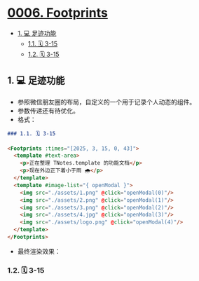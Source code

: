 # [0006. Footprints](https://github.com/Tdahuyou/TNotes.template/tree/main/notes/0006.%20Footprints)

<!-- region:toc -->
- [1. 💻 足迹功能](#1--足迹功能)
  - [1.1. 🗓 3-15](#11--3-15)
  - [1.2. 🗓 3-15](#12--3-15)
<!-- endregion:toc -->

## 1. 💻 足迹功能

- 参照微信朋友圈的布局，自定义的一个用于记录个人动态的组件。
- 参数传递还有待优化。
- 格式：

```md
### 1.1. 🗓 3-15

<Footprints :times="[2025, 3, 15, 0, 43]">
  <template #text-area>
    <p>正在整理 TNotes.template 的功能文档</p>
    <p>现在外边正下着小于雨 🌧️</p>
  </template>
  <template #image-list="{ openModal }">
    <img src="./assets/1.png" @click="openModal(0)"/>
    <img src="./assets/2.png" @click="openModal(1)"/>
    <img src="./assets/3.png" @click="openModal(2)"/>
    <img src="./assets/4.jpg" @click="openModal(3)"/>
    <img src="./assets/logo.png" @click="openModal(4)"/>
  </template>
</Footprints>
```

- 最终渲染效果：

### 1.2. 🗓 3-15

<Footprints :times="[2025, 3, 15, 0, 43]">
  <template #text-area>
    <p>正在整理 TNotes.template 的功能文档</p>
    <p>现在外边正下着小于雨 🌧️</p>
  </template>
  <template #image-list="{ openModal }">
    <img src="./assets/1.png" @click="openModal(0)"/>
    <img src="./assets/2.png" @click="openModal(1)"/>
    <img src="./assets/3.png" @click="openModal(2)"/>
    <img src="./assets/4.jpg" @click="openModal(3)"/>
    <img src="./assets/logo.png" @click="openModal(4)"/>
  </template>
</Footprints>